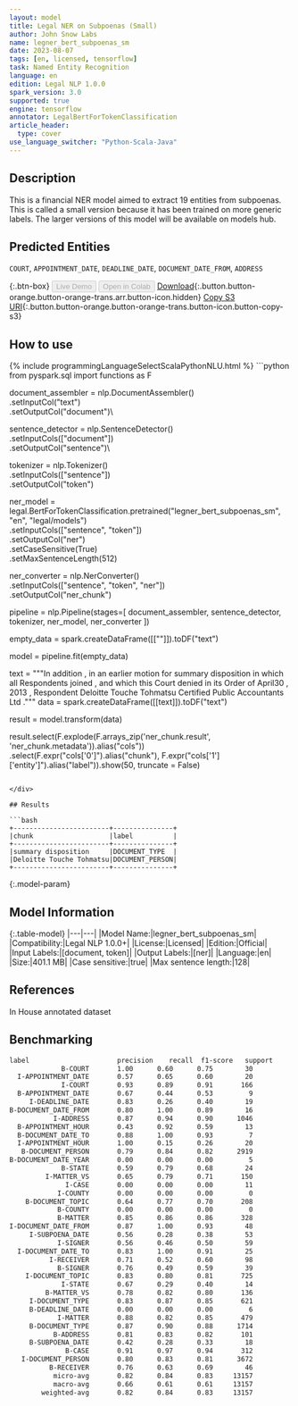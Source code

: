 ```yaml
---
layout: model
title: Legal NER on Subpoenas (Small)
author: John Snow Labs
name: legner_bert_subpoenas_sm
date: 2023-08-07
tags: [en, licensed, tensorflow]
task: Named Entity Recognition
language: en
edition: Legal NLP 1.0.0
spark_version: 3.0
supported: true
engine: tensorflow
annotator: LegalBertForTokenClassification
article_header:
  type: cover
use_language_switcher: "Python-Scala-Java"
---
```


## Description

This is a financial NER model aimed to extract 19 entities from subpoenas. This is called a small version because it has been trained on more generic labels. The larger versions of this model will be available on models hub.

## Predicted Entities

`COURT`, `APPOINTMENT_DATE`, `DEADLINE_DATE`, `DOCUMENT_DATE_FROM`, `ADDRESS`

{:.btn-box}
<button class="button button-orange" disabled>Live Demo</button>
<button class="button button-orange" disabled>Open in Colab</button>
[Download](https://s3.amazonaws.com/auxdata.johnsnowlabs.com/legal/models/legner_bert_subpoenas_sm_en_1.0.0_3.0_1691423741988.zip){:.button.button-orange.button-orange-trans.arr.button-icon.hidden}
[Copy S3 URI](s3://auxdata.johnsnowlabs.com/legal/models/legner_bert_subpoenas_sm_en_1.0.0_3.0_1691423741988.zip){:.button.button-orange.button-orange-trans.button-icon.button-copy-s3}

## How to use



<div class="tabs-box" markdown="1">
{% include programmingLanguageSelectScalaPythonNLU.html %}
```python
from pyspark.sql import functions as F

document_assembler = nlp.DocumentAssembler()\
    .setInputCol("text")\
    .setOutputCol("document")\

sentence_detector = nlp.SentenceDetector()\
    .setInputCols(["document"])\
    .setOutputCol("sentence")\

tokenizer = nlp.Tokenizer() \
    .setInputCols(["sentence"]) \
    .setOutputCol("token")

ner_model = legal.BertForTokenClassification.pretrained("legner_bert_subpoenas_sm", "en", "legal/models")\
    .setInputCols(["sentence", "token"])\
    .setOutputCol("ner")\
    .setCaseSensitive(True)\
    .setMaxSentenceLength(512)

ner_converter = nlp.NerConverter()\
    .setInputCols(["sentence", "token", "ner"])\
    .setOutputCol("ner_chunk")

pipeline =  nlp.Pipeline(stages=[
    document_assembler,
    sentence_detector,
    tokenizer,
    ner_model,
    ner_converter
])


empty_data = spark.createDataFrame([[""]]).toDF("text")

model = pipeline.fit(empty_data)

text = """In addition , in an earlier motion for summary disposition in which all Respondents joined , and which this Court denied in its Order of April30 , 2013 , Respondent Deloitte Touche Tohmatsu Certified Public Accountants Ltd ."""
data = spark.createDataFrame([[text]]).toDF("text")

result = model.transform(data)

result.select(F.explode(F.arrays_zip('ner_chunk.result', 'ner_chunk.metadata')).alias("cols")) \
          .select(F.expr("cols['0']").alias("chunk"),
                       F.expr("cols['1']['entity']").alias("label")).show(50, truncate = False)
```

</div>

## Results

```bash
+------------------------+---------------+
|chunk                   |label          |
+------------------------+---------------+
|summary disposition     |DOCUMENT_TYPE  |
|Deloitte Touche Tohmatsu|DOCUMENT_PERSON|
+------------------------+---------------+
```

{:.model-param}
## Model Information

{:.table-model}
|---|---|
|Model Name:|legner_bert_subpoenas_sm|
|Compatibility:|Legal NLP 1.0.0+|
|License:|Licensed|
|Edition:|Official|
|Input Labels:|[document, token]|
|Output Labels:|[ner]|
|Language:|en|
|Size:|401.1 MB|
|Case sensitive:|true|
|Max sentence length:|128|

## References

In House annotated dataset

## Benchmarking

```bash
label                      precision    recall  f1-score   support
             B-COURT       1.00      0.60      0.75        30
  I-APPOINTMENT_DATE       0.57      0.65      0.60        20
             I-COURT       0.93      0.89      0.91       166
  B-APPOINTMENT_DATE       0.67      0.44      0.53         9
     I-DEADLINE_DATE       0.83      0.26      0.40        19
B-DOCUMENT_DATE_FROM       0.80      1.00      0.89        16
           I-ADDRESS       0.87      0.94      0.90      1046
  B-APPOINTMENT_HOUR       0.43      0.92      0.59        13
  B-DOCUMENT_DATE_TO       0.88      1.00      0.93         7
  I-APPOINTMENT_HOUR       1.00      0.15      0.26        20
   B-DOCUMENT_PERSON       0.79      0.84      0.82      2919
B-DOCUMENT_DATE_YEAR       0.00      0.00      0.00         5
             B-STATE       0.59      0.79      0.68        24
         I-MATTER_VS       0.65      0.79      0.71       150
              I-CASE       0.00      0.00      0.00        11
            I-COUNTY       0.00      0.00      0.00         0
    B-DOCUMENT_TOPIC       0.64      0.77      0.70       208
            B-COUNTY       0.00      0.00      0.00         0
            B-MATTER       0.85      0.86      0.86       328
I-DOCUMENT_DATE_FROM       0.87      1.00      0.93        48
     I-SUBPOENA_DATE       0.56      0.28      0.38        53
            I-SIGNER       0.56      0.46      0.50        59
  I-DOCUMENT_DATE_TO       0.83      1.00      0.91        25
          I-RECEIVER       0.71      0.52      0.60        98
            B-SIGNER       0.76      0.49      0.59        39
    I-DOCUMENT_TOPIC       0.83      0.80      0.81       725
             I-STATE       0.67      0.29      0.40        14
         B-MATTER_VS       0.78      0.82      0.80       136
     I-DOCUMENT_TYPE       0.83      0.87      0.85       621
     B-DEADLINE_DATE       0.00      0.00      0.00         6
            I-MATTER       0.88      0.82      0.85       479
     B-DOCUMENT_TYPE       0.87      0.90      0.88      1714
           B-ADDRESS       0.81      0.83      0.82       101
     B-SUBPOENA_DATE       0.42      0.28      0.33        18
              B-CASE       0.91      0.97      0.94       312
   I-DOCUMENT_PERSON       0.80      0.83      0.81      3672
          B-RECEIVER       0.76      0.63      0.69        46
           micro-avg       0.82      0.84      0.83     13157
           macro-avg       0.66      0.61      0.61     13157
        weighted-avg       0.82      0.84      0.83     13157
```